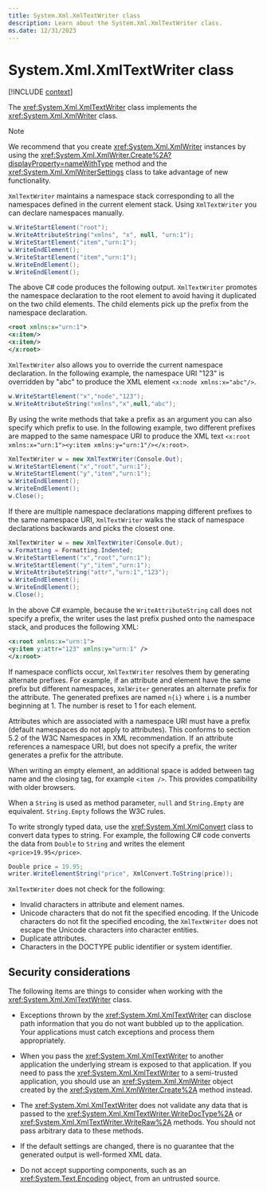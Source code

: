```yaml
---
title: System.Xml.XmlTextWriter class
description: Learn about the System.Xml.XmlTextWriter class.
ms.date: 12/31/2023
---
```

# System.Xml.XmlTextWriter class

[!INCLUDE [context](includes/context.md)]

The <xref:System.Xml.XmlTextWriter> class implements the <xref:System.Xml.XmlWriter> class.

> [!NOTE]
> We recommend that you create <xref:System.Xml.XmlWriter> instances by using the <xref:System.Xml.XmlWriter.Create%2A?displayProperty=nameWithType> method and the <xref:System.Xml.XmlWriterSettings> class to take advantage of new functionality.

`XmlTextWriter` maintains a namespace stack corresponding to all the namespaces defined in the current element stack. Using `XmlTextWriter` you can declare namespaces manually.

```csharp
w.WriteStartElement("root");
w.WriteAttributeString("xmlns", "x", null, "urn:1");
w.WriteStartElement("item","urn:1");
w.WriteEndElement();
w.WriteStartElement("item","urn:1");
w.WriteEndElement();
w.WriteEndElement();
```

The above C# code produces the following output. `XmlTextWriter` promotes the namespace declaration to the root element to avoid having it duplicated on the two child elements. The child elements pick up the prefix from the namespace declaration.

```xml
<root xmlns:x="urn:1">
<x:item/>
<x:item/>
</x:root>
```

`XmlTextWriter` also allows you to override the current namespace declaration. In the following example, the namespace URI "123" is overridden by "abc" to produce the XML element `<x:node xmlns:x="abc"/>`.

```csharp
w.WriteStartElement("x","node","123");
w.WriteAttributeString("xmlns","x",null,"abc");
```

By using the write methods that take a prefix as an argument you can also specify which prefix to use. In the following example, two different prefixes are mapped to the same namespace URI to produce the XML text `<x:root xmlns:x="urn:1"><y:item xmlns:y="urn:1"/></x:root>`.

```csharp
XmlTextWriter w = new XmlTextWriter(Console.Out);
w.WriteStartElement("x","root","urn:1");
w.WriteStartElement("y","item","urn:1");
w.WriteEndElement();
w.WriteEndElement();
w.Close();
```

If there are multiple namespace declarations mapping different prefixes to the same namespace URI, `XmlTextWriter` walks the stack of namespace declarations backwards and picks the closest one.

```csharp
XmlTextWriter w = new XmlTextWriter(Console.Out);
w.Formatting = Formatting.Indented;
w.WriteStartElement("x","root","urn:1");
w.WriteStartElement("y","item","urn:1");
w.WriteAttributeString("attr","urn:1","123");
w.WriteEndElement();
w.WriteEndElement();
w.Close();
```

In the above C# example, because the `WriteAttributeString` call does not specify a prefix, the writer uses the last prefix pushed onto the namespace stack, and produces the following XML:

```xml
<x:root xmlns:x="urn:1">
<y:item y:attr="123" xmlns:y="urn:1" />
</x:root>
```

If namespace conflicts occur, `XmlTextWriter` resolves them by generating alternate prefixes. For example, if an attribute and element have the same prefix but different namespaces, `XmlWriter` generates an alternate prefix for the attribute. The generated prefixes are named `n{i}` where `i` is a number beginning at 1. The number is reset to 1 for each element.

Attributes which are associated with a namespace URI must have a prefix (default namespaces do not apply to attributes). This conforms to section 5.2 of the W3C Namespaces in XML recommendation. If an attribute references a namespace URI, but does not specify a prefix, the writer generates a prefix for the attribute.

When writing an empty element, an additional space is added between tag name and the closing tag, for example `<item />`. This provides compatibility with older browsers.

When a `String` is used as method parameter, `null` and `String.Empty` are equivalent. `String.Empty` follows the W3C rules.

To write strongly typed data, use the <xref:System.Xml.XmlConvert> class to convert data types to string. For example, the following C# code converts the data from `Double` to `String` and writes the element `<price>19.95</price>`.

```csharp
Double price = 19.95;
writer.WriteElementString("price", XmlConvert.ToString(price));
```

`XmlTextWriter` does not check for the following:

- Invalid characters in attribute and element names.
- Unicode characters that do not fit the specified encoding. If the Unicode characters do not fit the specified encoding, the `XmlTextWriter` does not escape the Unicode characters into character entities.
- Duplicate attributes.
- Characters in the DOCTYPE public identifier or system identifier.

## Security considerations

The following items are things to consider when working with the <xref:System.Xml.XmlTextWriter> class.

- Exceptions thrown by the <xref:System.Xml.XmlTextWriter> can disclose path information that you do not want bubbled up to the application. Your applications must catch exceptions and process them appropriately.

- When you pass the <xref:System.Xml.XmlTextWriter> to another application the underlying stream is exposed to that application. If you need to pass the <xref:System.Xml.XmlTextWriter> to a semi-trusted application, you should use an <xref:System.Xml.XmlWriter> object created by the <xref:System.Xml.XmlWriter.Create%2A> method instead.

- The <xref:System.Xml.XmlTextWriter> does not validate any data that is passed to the <xref:System.Xml.XmlTextWriter.WriteDocType%2A> or <xref:System.Xml.XmlTextWriter.WriteRaw%2A> methods. You should not pass arbitrary data to these methods.

- If the default settings are changed, there is no guarantee that the generated output is well-formed XML data.

- Do not accept supporting components, such as an <xref:System.Text.Encoding> object, from an untrusted source.
